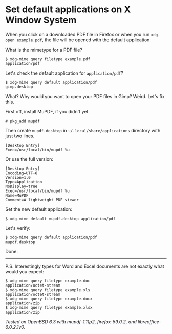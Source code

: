 # Set default applications on X Window System

When you click on a downloaded PDF file in Firefox or when you run
`xdg-open example.pdf`, the file will be opened with the default
application.

What is the mimetype for a PDF file?

    $ xdg-mime query filetype example.pdf
    application/pdf

Let's check the default application for `application/pdf`?

    $ xdg-mime query default application/pdf
    gimp.desktop

What? Why would you want to open your PDF files in Gimp? Weird. Let's fix
this.

First off, install MuPDF, if you didn't yet.

    # pkg_add mupdf

Then create `mupdf.desktop` in `~/.local/share/applications` directory
with just two lines.

    [Desktop Entry]
    Exec=/usr/local/bin/mupdf %u

Or use the full version:

    [Desktop Entry]
    Encoding=UTF-8
    Version=1.0
    Type=Application
    NoDisplay=true
    Exec=/usr/local/bin/mupdf %u
    Name=MuPDF
    Comment=A lightweight PDF viewer

Set the new default application:

    $ xdg-mime default mupdf.desktop application/pdf

Let's verify:

    $ xdg-mime query default application/pdf
    mupdf.desktop

Done.

---

P.S. Interestingly types for Word and Excel documents are not exactly what
would you expect:

    $ xdg-mime query filetype example.doc
    application/octet-stream
    $ xdg-mime query filetype example.xls
    application/octet-stream
    $ xdg-mime query filetype example.docx
    application/zip
    $ xdg-mime query filetype example.xlsx
    application/zip

_Tested on OpenBSD 6.3 with mupdf-1.11p2, firefox-59.0.2, and
libreoffice-6.0.2.1v0._

